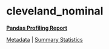 # cleveland_nominal

[**Pandas Profiling Report**](https://epistasislab.github.io/pmlb/profile/cleveland_nominal.html)

[Metadata](metadata.yaml) | [Summary Statistics](summary_stats.tsv)


